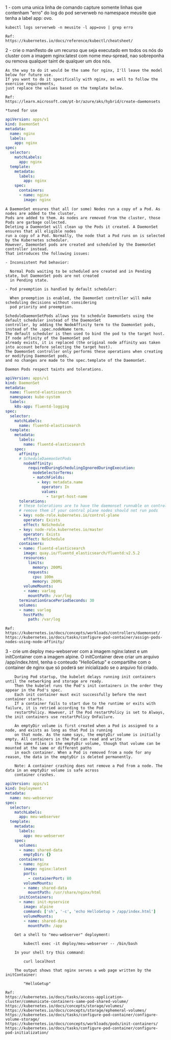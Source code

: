 1 - com uma unica linha de comando capture somente linhas que contenham "erro" do log do pod serverweb no namespace meusite que tenha a label app: ovo.

    kubectl logs serverweb -n meusite -l app=ovo | grep erro

``` 
Ref:
https://kubernetes.io/docs/reference/kubectl/cheatsheet/
``` 

2 - crie o manifesto de um recurso que seja executado em todos os nós do cluster com a imagem nginx:latest com nome meu-spread, nao sobreponha ou remova qualquer taint de qualquer um dos nós.

    As the way to do it would be the same for nginx, I'll leave the model below for future use.
    If you want to do it specifically with nginx, as well to follow the exercise requirements,
    just replace the values based on the template below.

```     
Ref:
https://learn.microsoft.com/pt-br/azure/aks/hybrid/create-daemonsets
    
*tuned for use
``` 
    
```yaml
apiVersion: apps/v1  
kind: DaemonSet  
metadata: 
  name: nginx 
  labels: 
    app: nginx
spec:
  selector:
    matchLabels:
      app: nginx
  template:
    metadata:
      labels:
        app: nginx
    spec:  
      containers:  
      - name: nginx  
        image: nginx
```

    A DaemonSet ensures that all (or some) Nodes run a copy of a Pod. As nodes are added to the cluster,
    Pods are added to them. As nodes are removed from the cluster, those Pods are garbage collected.
    Deleting a DaemonSet will clean up the Pods it created. A DaemonSet ensures that all eligible nodes
    run a copy of a Pod. Normally, the node that a Pod runs on is selected by the Kubernetes scheduler.
    However, DaemonSet pods are created and scheduled by the DaemonSet controller instead.
    That introduces the following issues:

    - Inconsistent Pod behavior:
    
      Normal Pods waiting to be scheduled are created and in Pending state, but DaemonSet pods are not created
      in Pending state.

    - Pod preemption is handled by default scheduler:
    
      When preemption is enabled, the DaemonSet controller will make scheduling decisions without considering
      pod priority and preemption.

    ScheduleDaemonSetPods allows you to schedule DaemonSets using the default scheduler instead of the DaemonSet
    controller, by adding the NodeAffinity term to the DaemonSet pods, instead of the .spec.nodeName term.
    The default scheduler is then used to bind the pod to the target host. If node affinity of the DaemonSet pod
    already exists, it is replaced (the original node affinity was taken into account before selecting the target host).
    The DaemonSet controller only performs these operations when creating or modifying DaemonSet pods,
    and no changes are made to the spec.template of the DaemonSet.
    
    Daemon Pods respect taints and tolerations.

```yaml    
apiVersion: apps/v1
kind: DaemonSet
metadata:
  name: fluentd-elasticsearch
  namespace: kube-system
  labels:
    k8s-app: fluentd-logging
spec:
  selector:
    matchLabels:
      name: fluentd-elasticsearch
  template:
    metadata:
      labels:
        name: fluentd-elasticsearch
    spec:
      affinity:
      # ScheduleDaemonSetPods
        nodeAffinity:
          requiredDuringSchedulingIgnoredDuringExecution:
            nodeSelectorTerms:
            - matchFields:
              - key: metadata.name
                operator: In
                values:
                  - target-host-name
      tolerations:
      # these tolerations are to have the daemonset runnable on control plane nodes
      # remove them if your control plane nodes should not run pods
      - key: node-role.kubernetes.io/control-plane
        operator: Exists
        effect: NoSchedule
      - key: node-role.kubernetes.io/master
        operator: Exists
        effect: NoSchedule
      containers:
      - name: fluentd-elasticsearch
        image: quay.io/fluentd_elasticsearch/fluentd:v2.5.2
        resources:
          limits:
            memory: 200Mi
          requests:
            cpu: 100m
            memory: 200Mi
        volumeMounts:
        - name: varlog
          mountPath: /var/log
      terminationGracePeriodSeconds: 30
      volumes:
      - name: varlog
        hostPath:
          path: /var/log
```
``` 
Ref:
https://kubernetes.io/docs/concepts/workloads/controllers/daemonset/
https://kubernetes.io/docs/tasks/configure-pod-container/assign-pods-nodes-using-node-affinity/
``` 
              
3 - crie um deploy meu-webserver com a imagem nginx:latest e um initContainer com a imagem alpine. O initContainer deve criar um arquivo /app/index.html, tenha o conteudo "HelloGetup" e compartilhe com o container de nginx que só poderá ser inicializado se o arquivo foi criado.

        During Pod startup, the kubelet delays running init containers until the networking and storage are ready.
        Then the kubelet runs the Pod's init containers in the order they appear in the Pod's spec.
        Each init container must exit successfully before the next container starts.
        If a container fails to start due to the runtime or exits with failure, it is retried according to the Pod
        restartPolicy. However, if the Pod restartPolicy is set to Always, the init containers use restartPolicy OnFailure.
        
        An emptyDir volume is first created when a Pod is assigned to a node, and exists as long as that Pod is running
        on that node. As the name says, the emptyDir volume is initially empty. All containers in the Pod can read and write
        the same files in the emptyDir volume, though that volume can be mounted at the same or different paths
        in each container. When a Pod is removed from a node for any reason, the data in the emptyDir is deleted permanently.

        Note: A container crashing does not remove a Pod from a node. The data in an emptyDir volume is safe across
        container crashes.
   
```yaml
apiVersion: apps/v1
kind: Deployment
metadata:
  name: meu-webserver
spec:
  selector:
    matchLabels:
      app: meu-webserver
  template:
    metadata:
      labels:
        app: meu-webserver
    spec:                        
      volumes:
      - name: shared-data
        emptyDir: {}
      containers:
      - name: nginx
        image: nginx:latest
        ports:
          - containerPort: 80
        volumeMounts:
        - name: shared-data
          mountPath: /usr/share/nginx/html            
      initContainers:
      - name: init-myservice
        image: alpine 
        command: ['sh', '-c', 'echo HelloGetup > /app/index.html']
        volumeMounts:
        - name: shared-data
          mountPath: /app
```
   
        Get a shell to "meu-webserver" deployment:
        
            kubectl exec -it deploy/meu-webserver -- /bin/bash
           
        In your shell try this command:
        
            curl localhost

        The output shows that nginx serves a web page written by the initContainer:

            "HelloGetup"
            
```         
Ref:
https://kubernetes.io/docs/tasks/access-application-cluster/communicate-containers-same-pod-shared-volume/
https://kubernetes.io/docs/concepts/storage/volumes/
https://kubernetes.io/docs/concepts/storage/ephemeral-volumes/
https://kubernetes.io/docs/tasks/configure-pod-container/configure-volume-storage/
https://kubernetes.io/docs/concepts/workloads/pods/init-containers/
https://kubernetes.io/docs/tasks/configure-pod-container/configure-pod-initialization/
``` 
